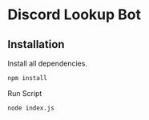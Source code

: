 # Discord Lookup Bot

## Installation
Install all dependencies.
```sh
npm install
```

Run Script
```sh
node index.js
```
